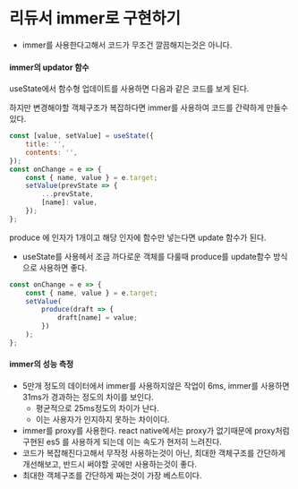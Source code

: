 # 리듀서 immer로 구현하기
- immer를 사용한다고해서 코드가 무조건 깔끔해지는것은 아니다.

#### immer의 updator 함수

useState에서 함수형 업데이트를 사용하면 다음과 같은 코드를 보게 된다.

하지만 변경해야할 객체구조가 복잡하다면 immer를 사용하여 코드를 간략하게 만들수 있다.
```javascript
const [value, setValue] = useState({
    title: '',
    contents: '',
});
const onChange = e => {
    const { name, value } = e.target;
    setValue(prevState => {
        ...prevState,
        [name]: value,
    });
};
```

produce 에 인자가 1개이고 해당 인자에 함수만 넣는다면 update 함수가 된다.
- useState를 사용헤서 조금 까다로운 객체를 다룰때 produce를 update함수 방식으로 사용하면 좋다.
```javascript
const onChange = e => {
    const { name, value } = e.target;
    setValue(
        produce(draft => {
            draft[name] = value;
        })
    );
};
```

#### immer의 성능 측정
- 5만개 정도의 데이터에서 immer를 사용하지않은 작업이 6ms, immer를 사용하면 31ms가 경과하는 정도의 차이를 보인다.
    - 평균적으로 25ms정도의 차이가 난다.
    - 이는 사용자가 인지하지 못하는 차이이다.
- immer를 proxy를 사용한다. react native에서는 proxy가 없기때문에 proxy처럼 구현된 es5 를 사용하게 되는데 이는 속도가 현저히 느려진다.
- 코드가 복잡해진다고해서 무작정 사용하는것이 아닌, 최대한 객체구조를 간단하게 개선해보고, 반드시 써야할 곳에만 사용하는것이 좋다.
- 최대한 객체구조를 간단하게 짜는것이 가장 베스트이다.